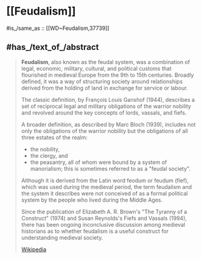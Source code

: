 
# [[Feudalism]] 

#is_/same_as :: [[WD~Feudalism,37739]] 

## #has_/text_of_/abstract 

> **Feudalism**, also known as the feudal system, was a combination of legal, economic, military, 
> cultural, and political customs that flourished in medieval Europe from the 9th to 15th centuries. 
> Broadly defined, it was a way of structuring society around relationships 
> derived from the holding of land in exchange for service or labour. 
>
> The classic definition, by François Louis Ganshof (1944), 
> describes a set of reciprocal legal and military obligations of the warrior nobility 
> and revolved around the key concepts of lords, vassals, and fiefs. 
> 
> A broader definition, as described by Marc Bloch (1939), 
> includes not only the obligations of the warrior nobility 
> but the obligations of all three estates of the realm: 
> - the nobility, 
> - the clergy, and 
> - the peasantry, 
> all of whom were bound by a system of manorialism; 
> this is sometimes referred to as a "feudal society". 
>
> Although it is derived from the Latin word feodum or feudum (fief), 
> which was used during the medieval period, 
> the term feudalism and the system it describes were not conceived of as a formal political system 
> by the people who lived during the Middle Ages. 
> 
> Since the publication of Elizabeth A. R. Brown's "The Tyranny of a Construct" (1974) 
> and Susan Reynolds's Fiefs and Vassals (1994), 
> there has been ongoing inconclusive discussion among medieval historians 
> as to whether feudalism is a useful construct for understanding medieval society.
>
> [Wikipedia](https://en.wikipedia.org/wiki/Feudalism) 

